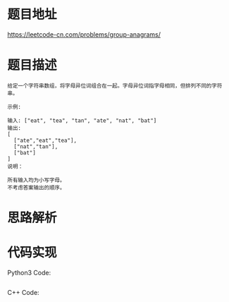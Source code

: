 # **题目地址**
https://leetcode-cn.com/problems/group-anagrams/
# **题目描述**
```
给定一个字符串数组，将字母异位词组合在一起。字母异位词指字母相同，但排列不同的字符串。

示例:

输入: ["eat", "tea", "tan", "ate", "nat", "bat"]
输出:
[
  ["ate","eat","tea"],
  ["nat","tan"],
  ["bat"]
]
说明：

所有输入均为小写字母。
不考虑答案输出的顺序。
```
# **思路解析**
# **代码实现**
Python3 Code:
```

```
C++ Code:
```

```
